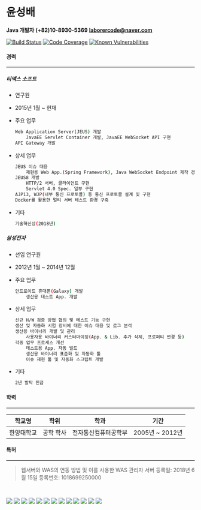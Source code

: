 # 윤성배
**Java 개발자**
**(+82)10-8930-5369**
**laborercode@naver.com**
&nbsp;

[![Build Status](https://travis-ci.org/laborercode/resume.svg?branch=master)](https://travis-ci.org/laborercode/resume)  [![Code Coverage](https://img.shields.io/codecov/c/github/laborercode/resume.svg?branch=master)](https://codecov.io/gh/laborercode/resume) [![Known Vulnerabilities](https://snyk.io/test/github/laborercode/resume/badge.svg?targetFile=pom.xml)](https://snyk.io/test/github/laborercode/resume?targetFile=pom.xml)

#### 경력
----
##### 티맥스 소프트

* 연구원
* 2015년 1월 ~ 현재
* 주요 업무
    ```sh
    Web Application Server(JEUS) 개발
        JavaEE Servlet Container 개발, JavaEE WebSocket API 구현
    API Gateway 개발
    ```

* 상세 업무
    ```sh
    JEUS 이슈 대응
        재현용 Web App.(Spring Framework), Java WebSocket Endpoint 제작 경험
    JEUS8 개발
        HTTP/2 서버, 클라이언트 구현
        Servlet 4.0 Spec. 일부 구현
    AJP13, WJP(내부 통신 프로토콜) 등 통신 프로토콜 설계 및 구현
    Docker를 활용한 멀티 서버 테스트 환경 구축
    ```

* 기타
    ```sh
    기술혁신상(2018년)
    ```

##### 삼성전자
* 선임 연구원
* 2012년 1월 ~ 2014년 12월
* 주요 업무
    ```sh
    안드로이드 휴대폰(Galaxy) 개발
        생산용 테스트 App. 개발
    ```

* 상세 업무
    ```sh
    신규 H/W 검증 방법 협의 및 테스트 기능 구현
    생산 및 자동화 시험 장비에 대한 이슈 대응 및 로그 분석
    생산용 바이너리 개발 및 관리
        사용자용 바이너리 커스터마이징(App. & Lib. 추가 삭제, 프로퍼티 변경 등)
    각종 업무 프로세스 개선
        테스트용 App. 자동 빌드
        생산용 바이너리 표준화 및 자동화 툴
        이슈 재현 툴 및 자동화 스크립트 개발
    ```
* 기타
    ```sh
    2년 발탁 진급
    ```
#### 학력
----
| 학교명 | 학위 | 학과 | 기간 |
| :----: | :--: | :--: | :--: |
| 한양대학교 | 공학 학사 | 전자통신컴퓨터공학부 | 2005년 ~ 2012년 |

#### 특허
----
> 웹서버와 WAS의 연동 방법 및 이를 사용한 WAS 관리자 서버
> 등록일: 2018년 6월 15일
> 등록번호: 1018699250000

&nbsp;

![](https://img.icons8.com/color/48/000000/ubuntu.png) ![](https://img.icons8.com/color/48/000000/android-os.png)
![](https://img.icons8.com/color/48/000000/java-coffee-cup-logo.png) ![](https://img.icons8.com/color/48/000000/python.png) ![](https://img.icons8.com/color/48/000000/c-programming.png)  ![](https://img.icons8.com/color/48/000000/c-sharp-logo-2.png)
![](https://img.icons8.com/color/50/000000/spring-logo.png) ![](https://atjzfseren.cloudimg.io/height/48/x/http://tomcat.apache.org/res/images/tomcat.png)
![](https://img.icons8.com/color/48/000000/jenkins.png) ![](https://img.icons8.com/color/48/000000/docker.png) ![](https://img.icons8.com/color/48/000000/git.png) ![](https://atjzfseren.cloudimg.io/height/48/x/https://www.eclipse.org/artwork/images/v2/logo-800x188.png) ![](https://atjzfseren.cloudimg.io/height/48/x/https://avatars0.githubusercontent.com/u/118199?s=200&v=4)
